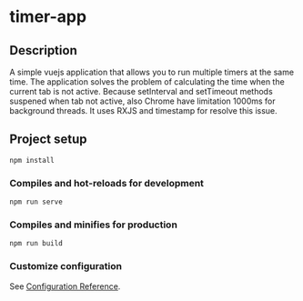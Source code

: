# timer-app

## Description
A simple vuejs application that allows you to run multiple timers at the same time. The application solves the problem of calculating the time when the current tab is not active. Because setInterval and setTimeout methods suspened when tab not active, also Chrome have limitation 1000ms for background threads. It uses RXJS and timestamp for resolve this issue.
##

## Project setup
```
npm install
```

### Compiles and hot-reloads for development
```
npm run serve
```

### Compiles and minifies for production
```
npm run build
```

### Customize configuration
See [Configuration Reference](https://cli.vuejs.org/config/).
